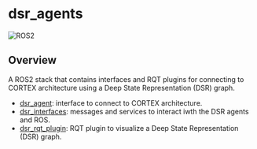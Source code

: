 # dsr_agents

![ROS2](https://img.shields.io/badge/ros2-humble-blue?logo=ros&logoColor=white)

## Overview

A ROS2 stack that contains interfaces and RQT plugins for connecting to CORTEX architecture using a Deep State Representation (DSR) graph.

 * [dsr_agent]: interface to connect to CORTEX architecture.
 * [dsr_interfaces]: messages and services to interact iwth the DSR agents and ROS.
 * [dsr_rqt_plugin]: RQT plugin to visualize a Deep State Representation (DSR) graph.

[dsr_agent]: /dsr_agent
[dsr_interfaces]: /dsr_interfaces
[dsr_rqt_plugin]: /dsr_rqt_plugin